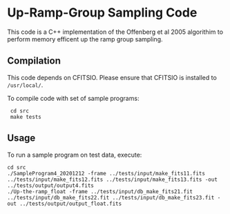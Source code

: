# Up-Ramp-Group Sampling Code

This code is a C++ implementation of the Offenberg et al 2005 algorithim to perform memory efficent up the ramp group sampling.

## Compilation
This code depends on CFITSIO. Please ensure that CFITSIO is installed to `/usr/local/`.

To compile code with set of sample programs:

```
 cd src
 make tests
```

## Usage
To run a sample program on test data, execute:
```
cd src
./SampleProgram4_20201212 -frame ../tests/input/make_fits11.fits ../tests/input/make_fits12.fits ../tests/input/make_fits13.fits -out ../tests/output/output4.fits
./Up-the-ramp_float -frame ../tests/input/db_make_fits21.fit ../tests/input/db_make_fits22.fit ../tests/input/db_make_fits23.fit -out ../tests/output/output_float.fits

```
